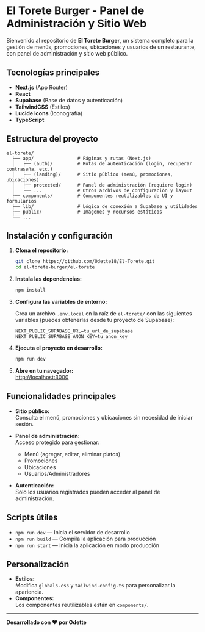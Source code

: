 # El Torete Burger - Panel de Administración y Sitio Web

Bienvenido al repositorio de **El Torete Burger**, un sistema completo para la gestión de menús, promociones, ubicaciones y usuarios de un restaurante, con panel de administración y sitio web público.

## Tecnologías principales

- **Next.js** (App Router)
- **React**
- **Supabase** (Base de datos y autenticación)
- **TailwindCSS** (Estilos)
- **Lucide Icons** (Iconografía)
- **TypeScript**

## Estructura del proyecto

```
el-torete/
  ├── app/                # Páginas y rutas (Next.js)
  │   ├── (auth)/         # Rutas de autenticación (login, recuperar contraseña, etc.)
  │   ├── (landing)/      # Sitio público (menú, promociones, ubicaciones)
  │   ├── protected/      # Panel de administración (requiere login)
  │   └── ...             # Otros archivos de configuración y layout
  ├── components/         # Componentes reutilizables de UI y formularios
  ├── lib/                # Lógica de conexión a Supabase y utilidades
  ├── public/             # Imágenes y recursos estáticos
  └── ...
```

## Instalación y configuración

1. **Clona el repositorio:**
   ```bash
   git clone https://github.com/Odette18/El-Torete.git
   cd el-torete-burger/el-torete
   ```

2. **Instala las dependencias:**
   ```bash
   npm install
   ```

3. **Configura las variables de entorno:**

   Crea un archivo `.env.local` en la raíz de `el-torete/` con las siguientes variables (puedes obtenerlas desde tu proyecto de Supabase):

   ```
   NEXT_PUBLIC_SUPABASE_URL=tu_url_de_supabase
   NEXT_PUBLIC_SUPABASE_ANON_KEY=tu_anon_key
   ```

4. **Ejecuta el proyecto en desarrollo:**
   ```bash
   npm run dev
   ```

5. **Abre en tu navegador:**  
   [http://localhost:3000](http://localhost:3000)

## Funcionalidades principales

- **Sitio público:**  
  Consulta el menú, promociones y ubicaciones sin necesidad de iniciar sesión.

- **Panel de administración:**  
  Acceso protegido para gestionar:
  - Menú (agregar, editar, eliminar platos)
  - Promociones
  - Ubicaciones
  - Usuarios/Administradores

- **Autenticación:**  
  Solo los usuarios registrados pueden acceder al panel de administración.

## Scripts útiles

- `npm run dev` — Inicia el servidor de desarrollo
- `npm run build` — Compila la aplicación para producción
- `npm run start` — Inicia la aplicación en modo producción

## Personalización

- **Estilos:**  
  Modifica `globals.css` y `tailwind.config.ts` para personalizar la apariencia.
- **Componentes:**  
  Los componentes reutilizables están en `components/`.

---

**Desarrollado con ❤️ por Odette**
